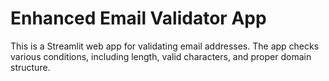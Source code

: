 # Enhanced Email Validator App

This is a Streamlit web app for validating email addresses. The app checks various conditions, including length, valid characters, and proper domain structure.


